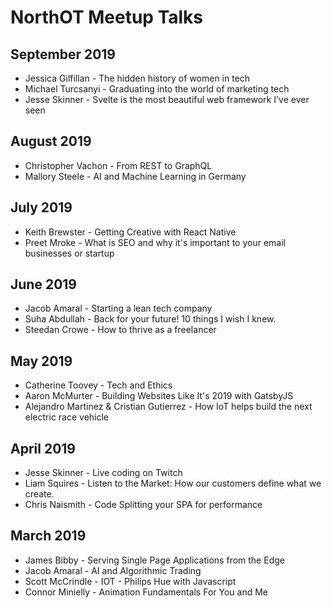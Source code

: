 # NorthOT Meetup Talks

## September 2019
- Jessica Gilfillan - The hidden history of women in tech
- Michael Turcsanyi - Graduating into the world of marketing tech
- Jesse Skinner - Svelte is the most beautiful web framework I've ever seen

## August 2019
- Christopher Vachon - From REST to GraphQL
- Mallory Steele - AI and Machine Learning in Germany

## July 2019
- Keith Brewster - Getting Creative with React Native
- Preet Mroke - What is SEO and why it's important to your email businesses or startup

## June 2019
- Jacob Amaral - Starting a lean tech company
- Suha Abdullah - Back for your future! 10 things I wish I knew.
- Steedan Crowe - How to thrive as a freelancer

## May 2019
- Catherine Toovey - Tech and Ethics
- Aaron McMurter - Building Websites Like It's 2019 with GatsbyJS
- Alejandro Martinez & Cristian Gutierrez - How IoT helps build the next electric race vehicle

## April 2019
- Jesse Skinner - Live coding on Twitch
- Liam Squires - Listen to the Market: How our customers define what we create.
- Chris Naismith - Code Splitting your SPA for performance

## March 2019
- James Bibby - Serving Single Page Applications from the Edge
- Jacob Amaral - AI and Algorithmic Trading
- Scott McCrindle - IOT - Philips Hue with Javascript
- Connor Minielly - Animation Fundamentals For You and Me

